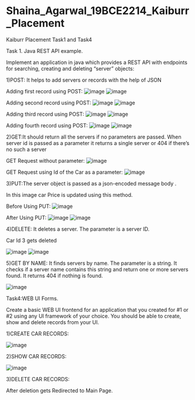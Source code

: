 # Shaina_Agarwal_19BCE2214_Kaiburr_Placement
Kaiburr Placement Task1 and Task4

Task 1. Java REST API example. 


Implement an application in java which provides a REST API with endpoints for searching, 
creating and deleting “server” objects: 

1)POST: It helps to add servers or records with the help of JSON


Adding first record using POST:
![image](https://user-images.githubusercontent.com/111378981/228599676-09b2403b-8678-4e67-93b1-c1c0d25cb415.png)
![image](https://user-images.githubusercontent.com/111378981/228600056-499a375a-f53f-4171-bf7f-8962b7fba46e.png)

Adding second record using POST:
![image](https://user-images.githubusercontent.com/111378981/228601015-f7bd1605-799d-4cce-bb43-34046d984bce.png)
![image](https://user-images.githubusercontent.com/111378981/228601058-79e64b3a-db56-46c8-a806-07946d86e77d.png)

Adding third record using POST:
![image](https://user-images.githubusercontent.com/111378981/228601238-32803095-adfc-408b-bb9c-4a4da259c24b.png)
![image](https://user-images.githubusercontent.com/111378981/228601286-a4ea8a5d-4e6b-418a-8a5a-35d9f26d5c64.png)

Adding fourth record using POST:
![image](https://user-images.githubusercontent.com/111378981/228601681-a84d2bc8-edf0-417a-96f4-61f33409d776.png)
![image](https://user-images.githubusercontent.com/111378981/228601738-a455e470-e4f0-42cc-a48f-8ccc1ce757de.png)




2)GET:It should return all the servers if no parameters are passed. When server id 
is passed as a parameter it returns a single server or 404 if there’s no such a server


GET Request without parameter:
![image](https://user-images.githubusercontent.com/111378981/228602836-a6ad5ace-762e-4167-90e9-072bb99b746b.png)

GET Request using Id of the Car as a parameter:
![image](https://user-images.githubusercontent.com/111378981/228603036-43a763c6-ed9f-4f60-ba6d-77d70424d60d.png)




3)PUT:The server object is passed as a json-encoded message body .

In this image car Price is updated using this method.

Before Using PUT:
![image](https://user-images.githubusercontent.com/111378981/228604193-fe964e7d-221e-4e0a-be59-85234048d9d5.png)

After Using PUT:
![image](https://user-images.githubusercontent.com/111378981/228604279-973d4263-76a6-4e29-842d-bf96d7b7bfda.png)
![image](https://user-images.githubusercontent.com/111378981/228604346-146dc0cd-9609-452f-9d3a-127d9c3411d9.png)



4)DELETE: It deletes a server. The parameter is a server ID. 

Car Id 3 gets deleted

![image](https://user-images.githubusercontent.com/111378981/228605271-042cda94-f160-4e10-925d-bd607b0d4504.png)
![image](https://user-images.githubusercontent.com/111378981/228605438-2e9641d0-a145-4e81-bda9-93f38b143e0b.png)

5)GET BY NAME: It finds servers by name. The parameter is a string. It checks if a server name 
contains this string and return one or more servers found. It returns 404 if nothing is found. 


![image](https://user-images.githubusercontent.com/111378981/228605759-21788daa-dd00-41b5-a976-582784ade5e2.png)




Task4:WEB UI Forms. 

Create a basic WEB UI frontend for an application that you created for #1 or #2 using any UI 
framework of your choice. You should be able to create, show and delete records from your UI.



1)CREATE CAR RECORDS:

![image](https://user-images.githubusercontent.com/111378981/228606702-f19fa898-e402-491e-b15c-6ae605fa8e2f.png)


2)SHOW CAR RECORDS:

![image](https://user-images.githubusercontent.com/111378981/228606993-306447be-4db5-46b8-ba71-8cc2ba27e66d.png)


3)DELETE CAR RECORDS:

After deletion gets Redirected to Main Page.





























